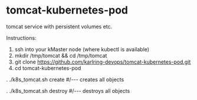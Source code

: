 # tomcat-kubernetes-pod
tomcat service with persistent volumes etc.

Instructions:

1. ssh into your kMaster node (where kubectl is available)
2. mkdir /tmp/tomcat && cd /tmp/tomcat
3. git clone https://github.com/karlring-devops/tomcat-kubernetes-pod.git
4. cd tomcat-kubernetes-pod

. ./k8s_tomcat.sh create      #/--- creates all objects

. ./k8s_tomcat.sh destroy     #/--- destroys all objects



